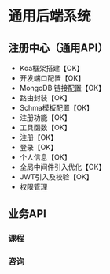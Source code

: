 # 通用后端系统

## 注册中心（通用API）
- Koa框架搭建【OK】
- 开发端口配置【OK】
- MongoDB 链接配置【OK】
- 路由封装【OK】
- Schma模板配置【OK】
- 注册功能【OK】
- 工具函数【OK】
- 注册【OK】
- 登录【OK】
- 个人信息【OK】
- 全局中间件引入优化【OK】
- JWT引入及校验【OK】
- 权限管理


## 业务API


### 课程


### 咨询






